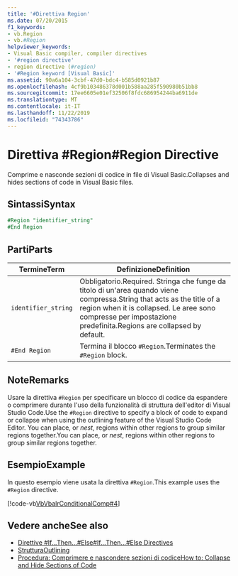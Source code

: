 ```yaml
---
title: '#Direttiva Region'
ms.date: 07/20/2015
f1_keywords:
- vb.Region
- vb.#Region
helpviewer_keywords:
- Visual Basic compiler, compiler directives
- '#region directive'
- region directive (#region)
- '#Region keyword [Visual Basic]'
ms.assetid: 90a6a104-3cbf-47d0-bdc4-b585d0921b87
ms.openlocfilehash: 4cf9b103486378d001b588aa285f590980b51bb8
ms.sourcegitcommit: 17ee6605e01ef32506f8fdc686954244ba6911de
ms.translationtype: MT
ms.contentlocale: it-IT
ms.lasthandoff: 11/22/2019
ms.locfileid: "74343786"
---
```

# <a name="region-directive"></a><span data-ttu-id="f86be-102">Direttiva #Region</span><span class="sxs-lookup"><span data-stu-id="f86be-102">#Region Directive</span></span>

<span data-ttu-id="f86be-103">Comprime e nasconde sezioni di codice in file di Visual Basic.</span><span class="sxs-lookup"><span data-stu-id="f86be-103">Collapses and hides sections of code in Visual Basic files.</span></span>  
  
## <a name="syntax"></a><span data-ttu-id="f86be-104">Sintassi</span><span class="sxs-lookup"><span data-stu-id="f86be-104">Syntax</span></span>  

```vb
#Region "identifier_string"  
#End Region  
```  
  
## <a name="parts"></a><span data-ttu-id="f86be-105">Parti</span><span class="sxs-lookup"><span data-stu-id="f86be-105">Parts</span></span>  
  
|<span data-ttu-id="f86be-106">Termine</span><span class="sxs-lookup"><span data-stu-id="f86be-106">Term</span></span>|<span data-ttu-id="f86be-107">Definizione</span><span class="sxs-lookup"><span data-stu-id="f86be-107">Definition</span></span>|  
|---|---|  
|`identifier_string`|<span data-ttu-id="f86be-108">Obbligatorio.</span><span class="sxs-lookup"><span data-stu-id="f86be-108">Required.</span></span> <span data-ttu-id="f86be-109">Stringa che funge da titolo di un'area quando viene compressa.</span><span class="sxs-lookup"><span data-stu-id="f86be-109">String that acts as the title of a region when it is collapsed.</span></span> <span data-ttu-id="f86be-110">Le aree sono compresse per impostazione predefinita.</span><span class="sxs-lookup"><span data-stu-id="f86be-110">Regions are collapsed by default.</span></span>|  
|`#End Region`|<span data-ttu-id="f86be-111">Termina il blocco `#Region`.</span><span class="sxs-lookup"><span data-stu-id="f86be-111">Terminates the `#Region` block.</span></span>|  
  
## <a name="remarks"></a><span data-ttu-id="f86be-112">Note</span><span class="sxs-lookup"><span data-stu-id="f86be-112">Remarks</span></span>  

 <span data-ttu-id="f86be-113">Usare la direttiva `#Region` per specificare un blocco di codice da espandere o comprimere durante l'uso della funzionalità di struttura dell'editor di Visual Studio Code.</span><span class="sxs-lookup"><span data-stu-id="f86be-113">Use the `#Region` directive to specify a block of code to expand or collapse when using the outlining feature of the Visual Studio Code Editor.</span></span> <span data-ttu-id="f86be-114">You can place, or *nest*, regions within other regions to group similar regions together.</span><span class="sxs-lookup"><span data-stu-id="f86be-114">You can place, or *nest*, regions within other regions to group similar regions together.</span></span>  
  
## <a name="example"></a><span data-ttu-id="f86be-115">Esempio</span><span class="sxs-lookup"><span data-stu-id="f86be-115">Example</span></span>  

 <span data-ttu-id="f86be-116">In questo esempio viene usata la direttiva `#Region`.</span><span class="sxs-lookup"><span data-stu-id="f86be-116">This example uses the `#Region` directive.</span></span>  
  
 [!code-vb[VbVbalrConditionalComp#4](~/samples/snippets/visualbasic/VS_Snippets_VBCSharp/VbVbalrConditionalComp/VB/Class1.vb#4)]  
  
## <a name="see-also"></a><span data-ttu-id="f86be-117">Vedere anche</span><span class="sxs-lookup"><span data-stu-id="f86be-117">See also</span></span>

- [<span data-ttu-id="f86be-118">Direttive #If...Then...#Else</span><span class="sxs-lookup"><span data-stu-id="f86be-118">#If...Then...#Else Directives</span></span>](../../../visual-basic/language-reference/directives/if-then-else-directives.md)
- [<span data-ttu-id="f86be-119">Struttura</span><span class="sxs-lookup"><span data-stu-id="f86be-119">Outlining</span></span>](/visualstudio/ide/outlining)
- [<span data-ttu-id="f86be-120">Procedura: Comprimere e nascondere sezioni di codice</span><span class="sxs-lookup"><span data-stu-id="f86be-120">How to: Collapse and Hide Sections of Code</span></span>](../../../visual-basic/programming-guide/program-structure/how-to-collapse-and-hide-sections-of-code.md)
